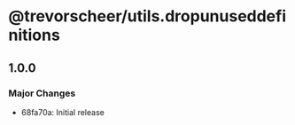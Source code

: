 # @trevorscheer/utils.dropunuseddefinitions

## 1.0.0
### Major Changes

- 68fa70a: Initial release
